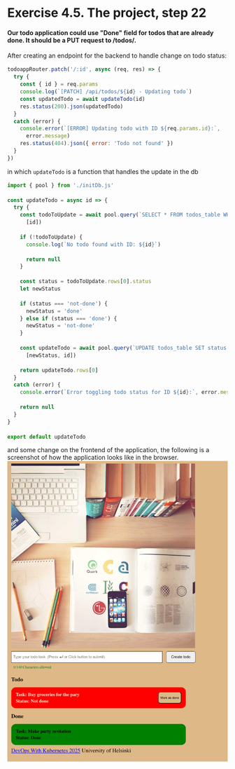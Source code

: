 # Exercise 4.5. The project, step 22

#### Our todo application could use "Done" field for todos that are already done. It should be a PUT request to /todos/<id>.

After creating an endpoint for the backend to handle change on todo status:

```js
todoappRouter.patch('/:id', async (req, res) => {
  try {
    const { id } = req.params
    console.log(`[PATCH] /api/todos/${id} - Updating todo`)
    const updatedTodo = await updateTodo(id)
    res.status(200).json(updatedTodo)
  }
  catch (error) {
    console.error(`[ERROR] Updating todo with ID ${req.params.id}:`,
      error.message)
    res.status(404).json({ error: 'Todo not found' })
  }
})
```

in which `updateTodo` is a function that handles the update in the db

```js
import { pool } from './initDb.js'

const updateTodo = async id => {
  try {
    const todoToUpdate = await pool.query(`SELECT * FROM todos_table WHERE id = $1`,
      [id])

    if (!todoToUpdate) {
      console.log(`No todo found with ID: ${id}`)

      return null
    }

    const status = todoToUpdate.rows[0].status
    let newStatus

    if (status === 'not-done') {
      newStatus = 'done'
    } else if (status === 'done') {
      newStatus = 'not-done'
    }

    const updateTodo = await pool.query(`UPDATE todos_table SET status = $1 WHERE id = $2 RETURNING *`,
      [newStatus, id])

    return updateTodo.rows[0]
  }
  catch (error) {
    console.error(`Error toggling todo status for ID ${id}:`, error.message)

    return null
  }
}

export default updateTodo
```

and some change on the frontend of the application, the following is a
screenshot of how the application looks like in the browser.
![image](./images/project_4.5.png)



